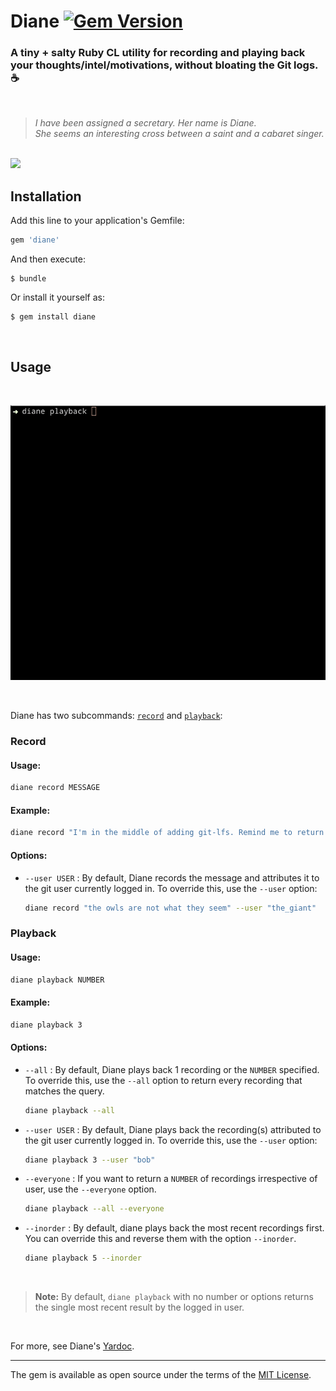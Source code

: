 # Diane [![Gem Version](https://badge.fury.io/rb/diane.svg)](https://badge.fury.io/rb/diane)
### A tiny + salty Ruby CL utility for recording and playing back your thoughts/intel/motivations, without bloating the Git logs. ☕️

<br>

> *I have been assigned a secretary. Her name is Diane.*<br>
> *She seems an interesting cross between a saint and a cabaret singer.*

<br>

<img src="https://media.giphy.com/media/WubJTtnWXKfmM/giphy.gif" width="400"/>

<br>

## Installation

Add this line to your application's Gemfile:

```ruby
gem 'diane'
```

And then execute:

    $ bundle

Or install it yourself as:

    $ gem install diane

<br>

## Usage
<br>

![diane screen gif](./diane.gif)

<br>

Diane has two subcommands: [`record`]() and [`playback`]():


### Record


#### Usage:
```sh
diane record MESSAGE
```

#### Example:
```sh
diane record "I'm in the middle of adding git-lfs. Remind me to return + test."
```

#### Options:

- `--user USER` : By default, Diane records the message and attributes it to the git user currently logged in. To override this, use the `--user` option:

    ```sh
    diane record "the owls are not what they seem" --user "the_giant"
    ```

### Playback

#### Usage:
```sh
diane playback NUMBER
```

#### Example:
```sh
diane playback 3
```

#### Options:

- `--all` : By default, Diane plays back 1 recording or the `NUMBER` specified. To override this, use the `--all` option to return every recording that matches the query.

    ```sh
    diane playback --all
    ```

- `--user USER` : By default, Diane plays back the recording(s) attributed to the git user currently logged in. To override this, use the `--user` option:

    ```sh
    diane playback 3 --user "bob"
    ```
- `--everyone` : If you want to return a `NUMBER` of recordings irrespective of user, use the `--everyone` option.

    ```sh
    diane playback --all --everyone
    ```
- `--inorder` : By default, diane plays back the most recent recordings first. You can override this and reverse them with the option `--inorder`.

    ```sh
    diane playback 5 --inorder
    ```
<br>

> __Note:__ By default, `diane playback` with no number or options returns the single most recent result by the logged in user.

<br>

For more, see Diane's [Yardoc]().

<hr>


The gem is available as open source under the terms of the [MIT License](https://opensource.org/licenses/MIT).
